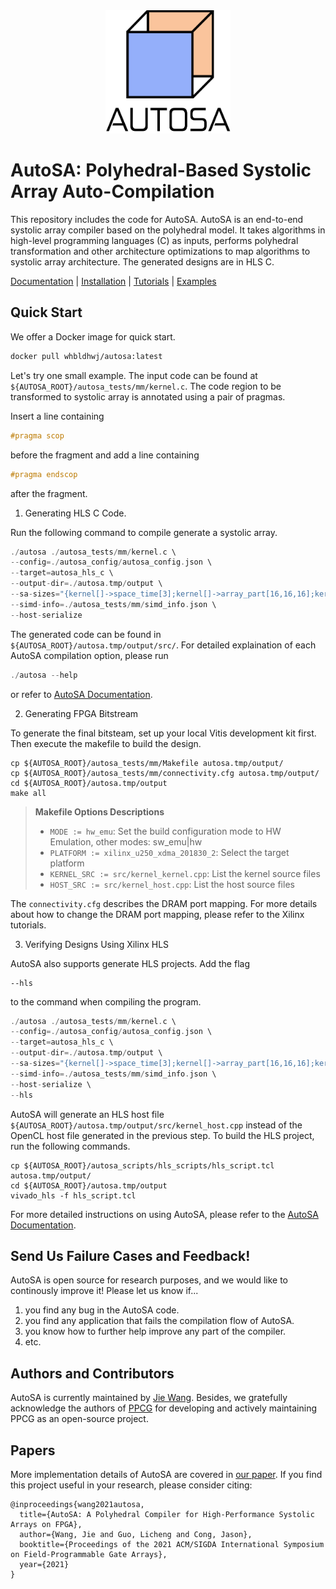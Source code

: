 <div align="center">
  <img src=".github/autosa_logo.png", width="200">
</div>

# AutoSA: Polyhedral-Based Systolic Array Auto-Compilation

This repository includes the code for AutoSA. AutoSA is an end-to-end systolic array compiler based on the polyhedral model. It takes algorithms in high-level programming languages (C) as inputs, performs polyhedral transformation and other architecture optimizations to map algorithms to systolic array architecture. The generated designs are in HLS C.

[Documentation]() |
[Installation]() |
[Tutorials]() |
[Examples]()

## Quick Start
We offer a Docker image for quick start.
```bash
docker pull whbldhwj/autosa:latest
```

Let's try one small example. The input code can be found at `${AUTOSA_ROOT}/autosa_tests/mm/kernel.c`. The code region to be transformed to systolic array 
is annotated using a pair of pragmas.

Insert a line containing 
```c
#pragma scop
```
before the fragment and add a line containing
```c
#pragma endscop
```
after the fragment.

1. Generating HLS C Code.

Run the following command to compile generate a systolic array.
```c
./autosa ./autosa_tests/mm/kernel.c \
--config=./autosa_config/autosa_config.json \
--target=autosa_hls_c \
--output-dir=./autosa.tmp/output \
--sa-sizes="{kernel[]->space_time[3];kernel[]->array_part[16,16,16];kernel[]->latency[8,8];kernel[]->simd[2]}" \
--simd-info=./autosa_tests/mm/simd_info.json \
--host-serialize
```
The generated code can be found in `${AUTOSA_ROOT}/autosa.tmp/output/src/`.
For detailed explaination of each AutoSA compilation option, please run
```c
./autosa --help
```
or refer to [AutoSA Documentation]().

2. Generating FPGA Bitstream

To generate the final bitsteam, set up your local Vitis development kit first.
Then execute the makefile to build the design.
```
cp ${AUTOSA_ROOT}/autosa_tests/mm/Makefile autosa.tmp/output/
cp ${AUTOSA_ROOT}/autosa_tests/mm/connectivity.cfg autosa.tmp/output/
cd ${AUTOSA_ROOT}/autosa.tmp/output
make all
```
>**Makefile Options Descriptions**
>
>* `MODE := hw_emu`: Set the build configuration mode to HW Emulation, other modes: sw_emu|hw
>* `PLATFORM := xilinx_u250_xdma_201830_2`: Select the target platform
>* `KERNEL_SRC := src/kernel_kernel.cpp`: List the kernel source files
> * `HOST_SRC := src/kernel_host.cpp`: List the host source files

The `connectivity.cfg` describes the DRAM port mapping. For more details about how to change the DRAM port mapping, please refer to the Xilinx tutorials.

3. Verifying Designs Using Xilinx HLS

AutoSA also supports generate HLS projects. Add the flag
```
--hls
```
to the command when compiling the program.

```c
./autosa ./autosa_tests/mm/kernel.c \
--config=./autosa_config/autosa_config.json \
--target=autosa_hls_c \
--output-dir=./autosa.tmp/output \
--sa-sizes="{kernel[]->space_time[3];kernel[]->array_part[16,16,16];kernel[]->latency[8,8];kernel[]->simd[2]}" \
--simd-info=./autosa_tests/mm/simd_info.json \
--host-serialize \
--hls
```

AutoSA will generate an HLS host file `${AUTOSA_ROOT}/autosa.tmp/output/src/kernel_host.cpp` instead of the OpenCL host file generated in the previous step. To build the HLS project, run the following commands.
```
cp ${AUTOSA_ROOT}/autosa_scripts/hls_scripts/hls_script.tcl autosa.tmp/output/
cd ${AUTOSA_ROOT}/autosa.tmp/output
vivado_hls -f hls_script.tcl
```

For more detailed instructions on using AutoSA, please refer to the [AutoSA Documentation]().

## Send Us Failure Cases and Feedback!
AutoSA is open source for research purposes, and we would like to continously improve it! Please let us know if...

1. you find any bug in the AutoSA code.
2. you find any application that fails the compilation flow of AutoSA.
3. you know how to further help improve any part of the compiler.
4. etc.

## Authors and Contributors
AutoSA is currently maintained by [Jie Wang](http://cadlab.cs.ucla.edu/~jaywang/).
Besides, we gratefully acknowledge the authors of [PPCG](https://github.com/Meinersbur/ppcg) for developing and actively maintaining PPCG as an open-source project.

## Papers
More implementation details of AutoSA are covered in [our paper](https://github.com/Meinersbur/ppcg). If you find this project useful in your research, please consider citing:

    @inproceedings{wang2021autosa,
      title={AutoSA: A Polyhedral Compiler for High-Performance Systolic Arrays on FPGA},
      author={Wang, Jie and Guo, Licheng and Cong, Jason},
      booktitle={Proceedings of the 2021 ACM/SIGDA International Symposium on Field-Programmable Gate Arrays},
      year={2021}
    }